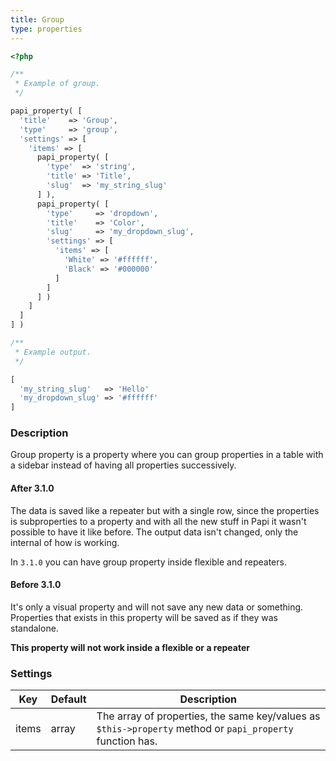 ```yaml
---
title: Group
type: properties
---
```


```php
<?php

/**
 * Example of group.
 */

papi_property( [
  'title'    => 'Group',
  'type'     => 'group',
  'settings' => [
    'items' => [
      papi_property( [
        'type'  => 'string',
        'title' => 'Title',
        'slug'  => 'my_string_slug'
      ] ),
      papi_property( [
        'type'     => 'dropdown',
        'title'    => 'Color',
        'slug'     => 'my_dropdown_slug',
        'settings' => [
          'items' => [
            'White' => '#ffffff',
            'Black' => '#000000'
          ]
        ]
      ] )
    ]
  ]
] )

/**
 * Example output.
 */

[
  'my_string_slug'   => 'Hello'
  'my_dropdown_slug' => '#ffffff'
]
```

### Description

Group property is a property where you can group properties in a table with a sidebar instead of having all properties successively.

#### After 3.1.0

The data is saved like a repeater but with a single row, since the properties is subproperties to a property and with all the new stuff in Papi it wasn't possible to have it like before. The output data isn't changed, only the internal of how is working.

In `3.1.0` you can have group property inside flexible and repeaters.

#### Before 3.1.0

It's only a visual property and will not save any new data or something. Properties that exists in this property will be saved as if they was standalone.

**This property will not work inside a flexible or a repeater**

### Settings

Key           | Default       | Description
--------------|---------------|----------------------------------------------------------
items         | array         | The array of properties, the same key/values as `$this->property` method or `papi_property` function has.
